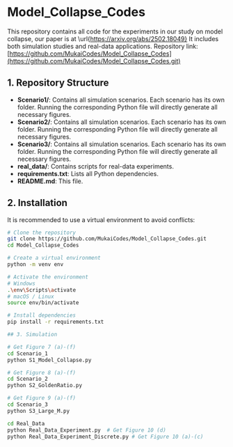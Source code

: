 # Model_Collapse_Codes

This repository contains all code for the experiments in our study on model collapse, our paper is at \url{https://arxiv.org/abs/2502.18049} It includes both simulation studies and real-data applications. Repository link: [https://github.com/MukaiCodes/Model_Collapse_Codes](https://github.com/MukaiCodes/Model_Collapse_Codes.git)

## 1. Repository Structure



- **Scenario1/**: Contains all simulation scenarios. Each scenario has its own folder. Running the corresponding Python file will directly generate all necessary figures.
- **Scenario2/**: Contains all simulation scenarios. Each scenario has its own folder. Running the corresponding Python file will directly generate all necessary figures.
- **Scenario3/**: Contains all simulation scenarios. Each scenario has its own folder. Running the corresponding Python file will directly generate all necessary figures. 
- **real_data/**: Contains scripts for real-data experiments.  
- **requirements.txt**: Lists all Python dependencies.  
- **README.md**: This file.  

## 2. Installation

It is recommended to use a virtual environment to avoid conflicts:
```bash
# Clone the repository
git clone https://github.com/MukaiCodes/Model_Collapse_Codes.git
cd Model_Collapse_Codes

# Create a virtual environment
python -m venv env

# Activate the environment
# Windows
.\env\Scripts\activate
# macOS / Linux
source env/bin/activate

# Install dependencies
pip install -r requirements.txt

## 3. Simulation

# Get Figure 7 (a)-(f)
cd Scenario_1
python S1_Model_Collapse.py

# Get Figure 8 (a)-(f)
cd Scenario_2
python S2_GoldenRatio.py

# Get Figure 9 (a)-(f)
cd Scenario_3
python S3_Large_M.py

cd Real_Data
python Real_Data_Experiment.py  # Get Figure 10 (d)
python Real_Data_Experiment_Discrete.py # Get Figure 10 (a)-(c)

